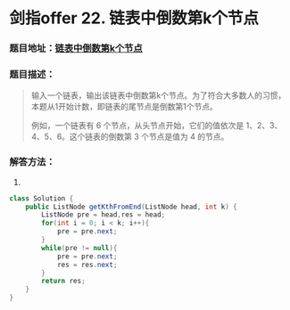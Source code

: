 # 剑指offer 22. 链表中倒数第k个节点

### 题目地址：[链表中倒数第k个节点](https://leetcode-cn.com/problems/lian-biao-zhong-dao-shu-di-kge-jie-dian-lcof/)



### 题目描述：

>输入一个链表，输出该链表中倒数第k个节点。为了符合大多数人的习惯，本题从1开始计数，即链表的尾节点是倒数第1个节点。
>
>例如，一个链表有 6 个节点，从头节点开始，它们的值依次是 1、2、3、4、5、6。这个链表的倒数第 3 个节点是值为 4 的节点。
>



### 解答方法：

1. 

```java
class Solution {
    public ListNode getKthFromEnd(ListNode head, int k) {
        ListNode pre = head,res = head;
        for(int i = 0; i < k; i++){
            pre = pre.next;
        }
        while(pre != null){
            pre = pre.next;
            res = res.next;
        }
        return res;
    }
}
```
